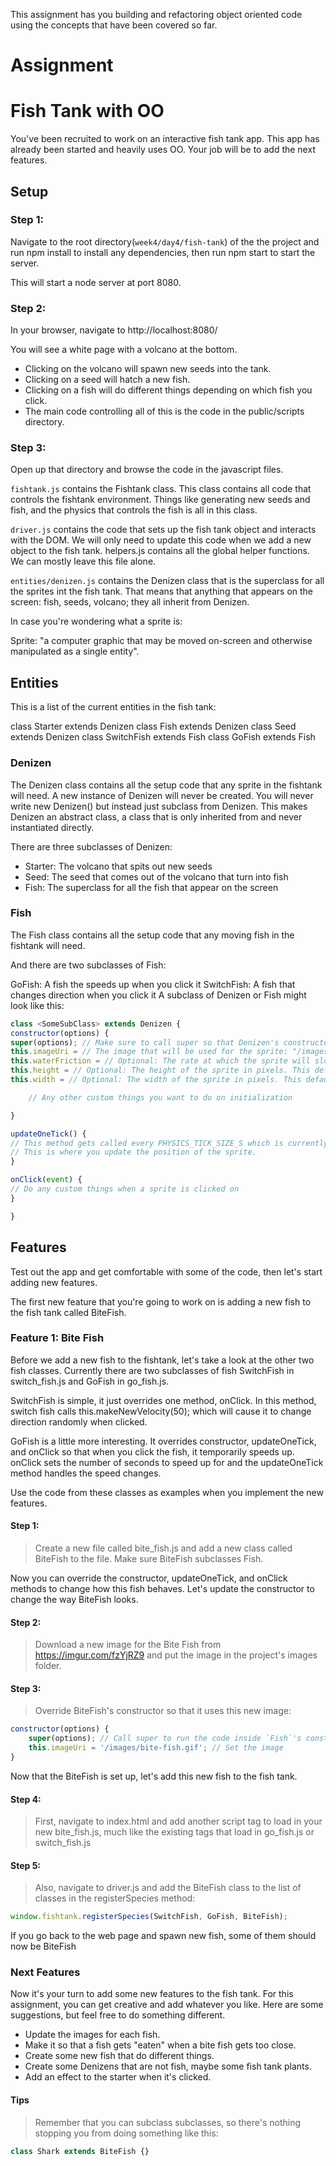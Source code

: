 This assignment has you building and refactoring object oriented code using the concepts that have been covered so far.


# Assignment

# Fish Tank with OO

You've been recruited to work on an interactive fish tank app. This app has already been started and heavily uses OO. Your job will be to add the next features.

## Setup

### Step 1:

Navigate to the root directory(`week4/day4/fish-tank`) of the the project and run npm install to install any dependencies, then run npm start to start the server.

This will start a node server at port 8080.

### Step 2:

In your browser, navigate to http://localhost:8080/

You will see a white page with a volcano at the bottom.

- Clicking on the volcano will spawn new seeds into the tank.
- Clicking on a seed will hatch a new fish.
- Clicking on a fish will do different things depending on which fish you click.
- The main code controlling all of this is the code in the public/scripts directory.

### Step 3:

Open up that directory and browse the code in the javascript files.

`fishtank.js` contains the Fishtank class. This class contains all code that controls the fishtank environment. Things like generating new seeds and fish, and the physics that controls the fish is all in this class.

`driver.js` contains the code that sets up the fish tank object and interacts with the DOM. We will only need to update this code when we add a new object to the fish tank.
helpers.js contains all the global helper functions. We can mostly leave this file alone.

`entities/denizen.js` contains the Denizen class that is the superclass for all the sprites int the fish tank. That means that anything that appears on the screen: fish, seeds, volcano; they all inherit from Denizen.

In case you're wondering what a sprite is:

Sprite: "a computer graphic that may be moved on-screen and otherwise manipulated as a single entity".

## Entities

This is a list of the current entities in the fish tank:

class Starter extends Denizen
class Fish extends Denizen
class Seed extends Denizen
class SwitchFish extends Fish
class GoFish extends Fish

### Denizen

The Denizen class contains all the setup code that any sprite in the fishtank will need. A new instance of Denizen will never be created. You will never write new Denizen() but instead just subclass from Denizen. This makes Denizen an abstract class, a class that is only inherited from and never instantiated directly.

There are three subclasses of Denizen:

- Starter: The volcano that spits out new seeds
- Seed: The seed that comes out of the volcano that turn into fish
- Fish: The superclass for all the fish that appear on the screen

### Fish

The Fish class contains all the setup code that any moving fish in the fishtank will need.

And there are two subclasses of Fish:

GoFish: A fish the speeds up when you click it
SwitchFish: A fish that changes direction when you click it
A subclass of Denizen or Fish might look like this:

```js
class <SomeSubClass> extends Denizen {
constructor(options) {
super(options); // Make sure to call super so that Denizen's constructor is called properly
this.imageUri = // The image that will be used for the sprite: "/images/image-name.png"
this.waterFriction = // Optional: The rate at which the sprite will slow down in the water. "0.3" means "lose 30% of speed per second"
this.height = // Optional: The height of the sprite in pixels. This defaults to 60
this.width = // Optional: The width of the sprite in pixels. This defaults to 60

    // Any other custom things you want to do on initialization

}

updateOneTick() {
// This method gets called every PHYSICS_TICK_SIZE_S which is currently every 0.010 seconds
// This is where you update the position of the sprite.
}

onClick(event) {
// Do any custom things when a sprite is clicked on
}

}
```

## Features

Test out the app and get comfortable with some of the code, then let's start adding new features.

The first new feature that you're going to work on is adding a new fish to the fish tank called BiteFish.

### Feature 1: Bite Fish

Before we add a new fish to the fishtank, let's take a look at the other two fish classes. Currently there are two subclasses of fish SwitchFish in switch_fish.js and GoFish in go_fish.js.

SwitchFish is simple, it just overrides one method, onClick. In this method, switch fish calls this.makeNewVelocity(50); which will cause it to change direction randomly when clicked.

GoFish is a little more interesting. It overrides constructor, updateOneTick, and onClick so that when you click the fish, it temporarily speeds up. onClick sets the number of seconds to speed up for and the updateOneTick method handles the speed changes.

Use the code from these classes as examples when you implement the new features.

#### Step 1:

> Create a new file called bite_fish.js and add a new class called BiteFish to the file. Make sure BiteFish subclasses Fish.

Now you can override the constructor, updateOneTick, and onClick methods to change how this fish behaves. Let's update the constructor to change the way BiteFish looks.

#### Step 2:

> Download a new image for the Bite Fish from https://imgur.com/fzYjRZ9 and put the image in the project's images folder.

#### Step 3:

> Override BiteFish's constructor so that it uses this new image:

```js
constructor(options) {
    super(options); // Call super to run the code inside `Fish`'s constructor
    this.imageUri = '/images/bite-fish.gif'; // Set the image
}
```

Now that the BiteFish is set up, let's add this new fish to the fish tank.

#### Step 4:

> First, navigate to index.html and add another script tag to load in your new bite_fish.js, much like the existing tags that load in go_fish.js or switch_fish.js

#### Step 5:

> Also, navigate to driver.js and add the BiteFish class to the list of classes in the registerSpecies method:

```js
window.fishtank.registerSpecies(SwitchFish, GoFish, BiteFish);
```

If you go back to the web page and spawn new fish, some of them should now be BiteFish

### Next Features

Now it's your turn to add some new features to the fish tank. For this assignment, you can get creative and add whatever you like. Here are some suggestions, but feel free to do something different.

- Update the images for each fish.
- Make it so that a fish gets "eaten" when a bite fish gets too close.
- Create some new fish that do different things.
- Create some Denizens that are not fish, maybe some fish tank plants.
- Add an effect to the starter when it's clicked.

#### Tips

> Remember that you can subclass subclasses, so there's nothing stopping you from doing something like this:

```js
class Shark extends BiteFish {}
```
